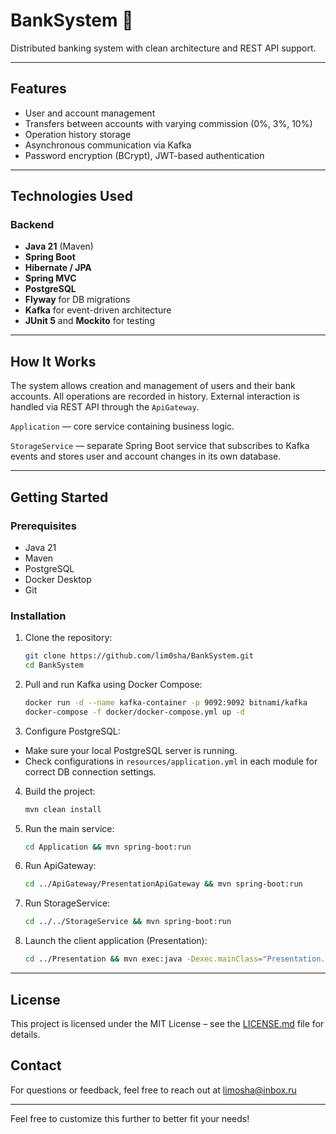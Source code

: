 # BankSystem 💸
Distributed banking system with clean architecture and REST API support.

---

## Features
- User and account management
- Transfers between accounts with varying commission (0%, 3%, 10%)
- Operation history storage
- Asynchronous communication via Kafka
- Password encryption (BCrypt), JWT-based authentication

---

## Technologies Used

### Backend
- **Java 21** (Maven)
- **Spring Boot**
- **Hibernate / JPA**
- **Spring MVC**
- **PostgreSQL**
- **Flyway** for DB migrations
- **Kafka** for event-driven architecture
- **JUnit 5** and **Mockito** for testing

---

## How It Works
The system allows creation and management of users and their bank accounts. All operations are recorded in history. External interaction is handled via REST API through the `ApiGateway`.

`Application` — core service containing business logic.

`StorageService` — separate Spring Boot service that subscribes to Kafka events and stores user and account changes in its own database.

---

## Getting Started

### Prerequisites
- Java 21
- Maven
- PostgreSQL
- Docker Desktop
- Git

### Installation
1. Clone the repository:
   ```bash
   git clone https://github.com/lim0sha/BankSystem.git  
   cd BankSystem
   ```

2. Pull and run Kafka using Docker Compose:
   ```bash
   docker run -d --name kafka-container -p 9092:9092 bitnami/kafka
   docker-compose -f docker/docker-compose.yml up -d
   ```

3. Configure PostgreSQL:
  - Make sure your local PostgreSQL server is running.
  - Check configurations in `resources/application.yml` in each module for correct DB connection settings.

4. Build the project:
   ```bash
   mvn clean install
   ```

5. Run the main service:
   ```bash
   cd Application && mvn spring-boot:run
   ```

6. Run ApiGateway:
   ```bash
   cd ../ApiGateway/PresentationApiGateway && mvn spring-boot:run
   ```

7. Run StorageService:
   ```bash
   cd ../../StorageService && mvn spring-boot:run
   ```

8. Launch the client application (Presentation):
   ```bash
   cd ../Presentation && mvn exec:java -Dexec.mainClass="Presentation.Console.Main"
   ```

---

## License
This project is licensed under the MIT License – see the [LICENSE.md](docs/src/LICENSE.md) file for details.

## Contact
For questions or feedback, feel free to reach out at [limosha@inbox.ru](mailto:limosha@inbox.ru)

---
Feel free to customize this further to better fit your needs!